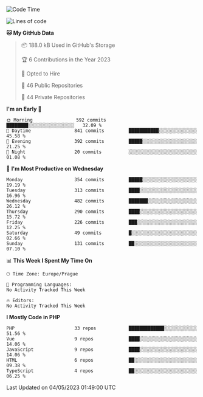 <!--START_SECTION:waka-->
![Code Time](http://img.shields.io/badge/Code%20Time-1%2C583%20hrs%2058%20mins-blue)

![Lines of code](https://img.shields.io/badge/From%20Hello%20World%20I%27ve%20Written-691.7%20thousand%20lines%20of%20code-blue)

**🐱 My GitHub Data** 

> 📦 188.0 kB Used in GitHub's Storage 
 > 
> 🏆 6 Contributions in the Year 2023
 > 
> 💼 Opted to Hire
 > 
> 📜 46 Public Repositories 
 > 
> 🔑 44 Private Repositories 
 > 
**I'm an Early 🐤** 

```text
🌞 Morning                592 commits         ████████░░░░░░░░░░░░░░░░░   32.09 % 
🌆 Daytime                841 commits         ███████████░░░░░░░░░░░░░░   45.58 % 
🌃 Evening                392 commits         █████░░░░░░░░░░░░░░░░░░░░   21.25 % 
🌙 Night                  20 commits          ░░░░░░░░░░░░░░░░░░░░░░░░░   01.08 % 
```
📅 **I'm Most Productive on Wednesday** 

```text
Monday                   354 commits         █████░░░░░░░░░░░░░░░░░░░░   19.19 % 
Tuesday                  313 commits         ████░░░░░░░░░░░░░░░░░░░░░   16.96 % 
Wednesday                482 commits         ███████░░░░░░░░░░░░░░░░░░   26.12 % 
Thursday                 290 commits         ████░░░░░░░░░░░░░░░░░░░░░   15.72 % 
Friday                   226 commits         ███░░░░░░░░░░░░░░░░░░░░░░   12.25 % 
Saturday                 49 commits          █░░░░░░░░░░░░░░░░░░░░░░░░   02.66 % 
Sunday                   131 commits         ██░░░░░░░░░░░░░░░░░░░░░░░   07.10 % 
```


📊 **This Week I Spent My Time On** 

```text
🕑︎ Time Zone: Europe/Prague

💬 Programming Languages: 
No Activity Tracked This Week

🔥 Editors: 
No Activity Tracked This Week
```

**I Mostly Code in PHP** 

```text
PHP                      33 repos            █████████████░░░░░░░░░░░░   51.56 % 
Vue                      9 repos             ████░░░░░░░░░░░░░░░░░░░░░   14.06 % 
JavaScript               9 repos             ████░░░░░░░░░░░░░░░░░░░░░   14.06 % 
HTML                     6 repos             ██░░░░░░░░░░░░░░░░░░░░░░░   09.38 % 
TypeScript               4 repos             ██░░░░░░░░░░░░░░░░░░░░░░░   06.25 % 
```




 Last Updated on 04/05/2023 01:49:00 UTC
<!--END_SECTION:waka-->
<!--
**AlexKratky/AlexKratky** is a ✨ _special_ ✨ repository because its `README.md` (this file) appears on your GitHub profile.

Here are some ideas to get you started:

- 🔭 I’m currently working on ...
- 🌱 I’m currently learning ...
- 👯 I’m looking to collaborate on ...
- 🤔 I’m looking for help with ...
- 💬 Ask me about ...
- 📫 How to reach me: ...
- 😄 Pronouns: ...
- ⚡ Fun fact: ...
-->
